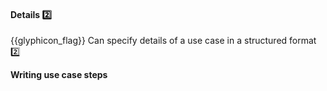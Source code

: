 <div id="title">

#### Details :two:

</div>

<span id="prereqs"><dynamic-panel src="../introduction/unit-inElsewhere-asFlat.md" boilerplate header="%%{{glyphicon_education}} Requirements → Specifying Requirements → Use Cases → Introduction%%" />
<dynamic-panel src="../identifying/unit-inElsewhere-asFlat.md" boilerplate header="%%{{glyphicon_education}} Requirements → Specifying Requirements → Use Cases → Identifying%%" /></span>

<span id="outcomes">{{glyphicon_flag}} Can specify details of a use case in a structured format :two:</span>

<div id="body">

**Writing use case steps**

<include src="useCaseSteps.md" />

<include src="mainSuccessScenario.md" />

<include src="extensions.md" />

<include src="inclusions.md" />

<include src="preconditions.md" />

<include src="guarantees.md" />

</div>

<div id="extras">

<include src="exercises.md" />

</div>